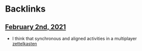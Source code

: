 
# Backlinks
## [February 2nd, 2021](<February 2nd, 2021.md>)
- I think that synchronous and aligned activities in a multiplayer[ zettelkasten](< zettelkasten.md>)

